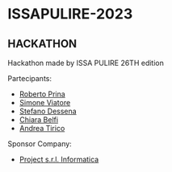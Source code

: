 # ISSAPULIRE-2023
## HACKATHON

Hackathon made by ISSA PULIRE 26TH edition



Partecipants:

- [Roberto Prina](https://github.com/RobertoEdoardoPrina)
- [Simone Viatore](https://github.com/carbonazza00)
- [Stefano Dessena](mailto:s.dessena@campus.unimib.it)
- [Chiara Belfi](https://www.linkedin.com/in/chiara-belfi-b5025a206)
- [Andrea Tirico](https://github.com/marostiri)

Sponsor Company:
- [Project s.r.l. Informatica](https://www.presenzedelpersonale.it/)
